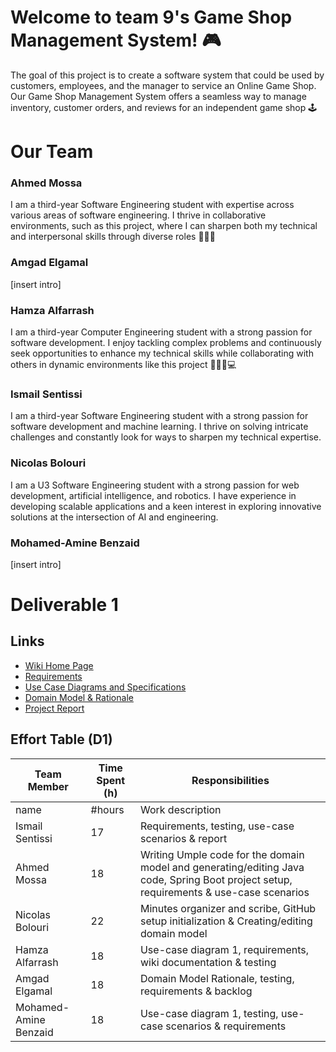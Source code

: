 # Welcome to team 9's Game Shop Management System! 🎮
The goal of this project is to create a software system that could be used by customers, employees, and the manager to service an Online Game Shop. 
Our Game Shop Management System offers a seamless way to manage inventory, customer orders, and reviews for an independent game shop 🕹️


# Our Team

### Ahmed Mossa
I am a third-year Software Engineering student with expertise across various areas of software engineering. I thrive in collaborative environments, such as this project, where I can sharpen both my technical and interpersonal skills through diverse roles 👨🏻‍💻

### Amgad Elgamal
[insert intro]

### Hamza Alfarrash
I am a third-year Computer Engineering student with a strong passion for software development. I enjoy tackling complex problems and continuously seek opportunities to enhance my technical skills while collaborating with others in dynamic environments like this project 👨🏻‍💻💻

### Ismail Sentissi
I am a third-year Software Engineering student with a strong passion for software development and machine learning. I thrive on solving intricate challenges and constantly look for ways to sharpen my technical expertise.

### Nicolas Bolouri
I am a U3 Software Engineering student with a strong passion for web development, artificial intelligence, and robotics. I have experience in developing scalable applications and a keen interest in exploring innovative solutions at the intersection of AI and engineering. 

### Mohamed-Amine Benzaid
[insert intro]

# Deliverable 1
## Links
* [Wiki Home Page](https://github.com/McGill-ECSE321-Fall2024/project-group-9/wiki)
* [Requirements](https://github.com/McGill-ECSE321-Fall2024/project-group-9/wiki/Requirements)
* [Use Case Diagrams and Specifications](https://github.com/McGill-ECSE321-Fall2024/project-group-9/wiki/Use-Cases-and-Specifications)
* [Domain Model & Rationale](https://github.com/McGill-ECSE321-Fall2024/project-group-9/wiki/Domain-Model-and-Rationale)
* [Project Report](https://github.com/McGill-ECSE321-Fall2024/project-group-9/wiki/Project-Report) 

## Effort Table (D1)
| Team Member | Time Spent (h) | Responsibilities | 
| --- | --- | --- |
| name | #hours | Work description |
| Ismail Sentissi | 17 | Requirements, testing, use-case scenarios & report|
| Ahmed Mossa | 18 | Writing Umple code for the domain model and generating/editing Java code, Spring Boot project setup, requirements & use-case scenarios |
| Nicolas Bolouri | 22 | Minutes organizer and scribe, GitHub setup initialization & Creating/editing domain model |
| Hamza Alfarrash | 18 | Use-case diagram 1, requirements, wiki documentation & testing |
| Amgad Elgamal | 18 | Domain Model Rationale, testing, requirements & backlog |
| Mohamed-Amine Benzaid| 18 | Use-case diagram 1, testing, use-case scenarios & requirements |

